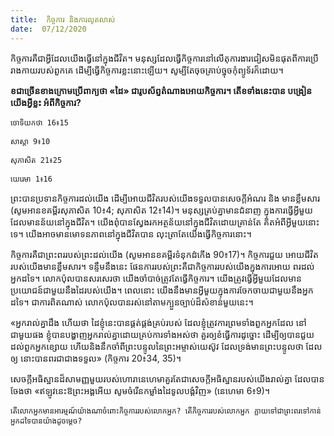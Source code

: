 ```yaml
---
title:  កិច្ចការ និងការលូតលាស់
date:  07/12/2020
---
```


កិច្ចការគឺជាអ្វីដែលយើងធ្វើនៅក្នុងជីវិត។ មនុស្សដែលធ្វើកិច្ចការនៅលើតុការងារជៀសមិនផុតពីការប្រើរាងកាយរបស់ពួកគេ ដើម្បីធ្វើកិច្ចការខ្លះនោះឡើយ។ សូម្បីតែចុចគ្រាប់ច្នុចកុំព្យូទ័រក៏ដោយ។

**ខជាច្រើនខាងក្រោមប្រើពាក្យថា «ដៃ» ជារូបស័ព្ទតំណាងអោយកិច្ចការ។ តើខទាំងនេះបាន បង្រៀនយើងអ្វីខ្លះ អំពីកិច្ចការ?**

`ចោទិយកថា 16៖15`

`សាស្តា 9៖10`

`សុភាសិត 21៖25`

`យេរេមា 1៖16`

ព្រះបានប្រទានកិច្ចការដល់យើង ដើម្បីអោយជីវិតរបស់យើងទទួលបានសេចក្តីអំណរ និង មានខ្លឹមសារ (សូមអានខគម្ពីរសុភាសិត 10៖4; សុភាសិត 12៖14)។ មនុស្សគ្រប់គ្នាមានជំនាញ ក្នុងការធ្វើអ្វីមួយដែលមានន័យនៅក្នុងជីវិត។ យើងពុំបានស្វែងរកអត្ថន័យនៅក្នុងជីវិតដោយគ្រាន់តែ គិតអំពីអ្វីមួយនោះទេ។ យើងអាចមានមោទនភាពនៅក្នុងជីវិតបាន លុះត្រាតែយើងធ្វើកិច្ចការនោះ។

កិច្ចការគឺជាព្រះពររបស់ព្រះដល់យើង (សូមអានខគម្ពីរទំនុកដំកើង 90៖17)។ កិច្ចការជួយ អោយជីវិតរបស់យើងមានខ្លឹមសារ។ ទន្ទឹមនឹងនេះ ផែនការរបស់ព្រះគឺជាកិច្ចការរបស់យើងក្នុងការអោយ ពរដល់អ្នកដទៃ។ លោកប៉ុលបានសរសេរថា យើងចាំបាច់ត្រូវតែធ្វើកិច្ចការ។ យើងត្រូវធ្វើអ្វីមួយដែលមានប្រយោជន៍ជាមួយនឹងដៃរបស់យើង។ ពេលនោះ យើងនឹងមានអ្វីមួយក្នុងការចែកចាយជាមួយនឹងអ្នកដទៃ។ ជាការពិតណាស់ លោកប៉ុលបានរស់នៅតាមក្បួនច្បាប់ដ៏សំខាន់មួយនេះ។

«អ្នករាល់គ្នាដឹង ហើយថា ដៃខ្ញុំនេះបានផ្គត់ផ្គង់គ្រប់របស់ ដែលខ្ញុំត្រូវការព្រមទាំងពួកអ្នកដែល នៅជាមួយផង ខ្ញុំបានបង្ហាញអ្នករាល់គ្នាដោយគ្រប់ការទាំងអស់ថា គួរឲ្យខំធ្វើការដូច្នោះ ដើម្បីឲ្យបានជួយដល់ពួកអ្នកខ្សោយ ហើយនិងនឹកចាំពីព្រះបន្ទូលនៃព្រះអម្ចាស់យេស៊ូវ ដែលទ្រង់មានព្រះបន្ទូលថា ដែលឲ្យ នោះបានពរជាជាងទទួល» (កិច្ចការ 20៖34, 35)។

សេចក្តីអធិស្ឋានដ៏សាមញ្ញមួយរបស់ហោរានេហេមាគួរតែជាសេចក្តីអធិស្ឋានរបស់យើងរាល់គ្នា ដែលបានចែងថា «ឥឡូវនេះឱព្រះអង្គអើយ សូមចំរើនកម្លាំងដៃទូលបង្គំវិញ» (នេហេមា 6៖9)។

`តើលោកអ្នកមានអារម្មណ៍យ៉ាងណាចំពោះកិច្ចការរបស់លោកអ្នក? តើកិច្ចការរបស់លោកអ្នក ក្លាយទៅជាព្រះពរទៅកាន់អ្នកដទៃបានយ៉ាងដូចម្តេច?`
